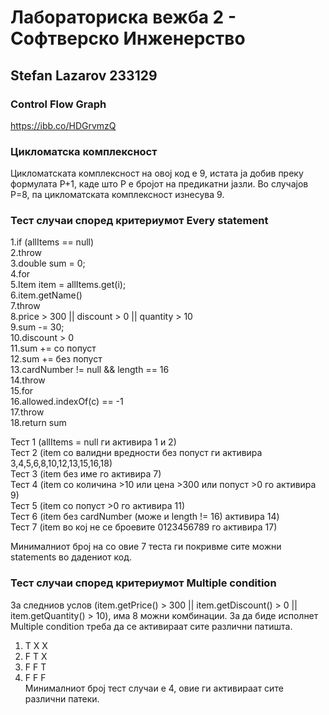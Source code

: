 # Лабораториска вежба 2 - Софтверско Инженерство
## Stefan Lazarov 233129

### Control Flow Graph
https://ibb.co/HDGrvmzQ

### Цикломатска комплексност
Цикломатската комплексност на овој код е 9, истата ја добив преку формулата P+1, каде што P е бројот на предикатни јазли. Во случајoв P=8, па цикломатската комплексност изнесува 9.

### Тест случаи според критериумот Every statement
1.if (allItems == null)  
2.throw  
3.double sum = 0;  
4.for  
5.Item item = allItems.get(i);  
6.item.getName()  
7.throw  
8.price > 300 || discount > 0 || quantity > 10  
9.sum -= 30;  
10.discount > 0  
11.sum += со попуст  
12.sum += без попуст  
13.cardNumber != null && length == 16  
14.throw  
15.for  
16.allowed.indexOf(c) == -1  
17.throw  
18.return sum  
  
Тест 1 (allItems = null ги активира 1 и 2)  
Тест 2 (item со валидни вредности без попуст ги активира 3,4,5,6,8,10,12,13,15,16,18)  
Тест 3 (item без име го активира 7)  
Тест 4 (item со количина >10 или цена >300 или попуст >0 го активира 9)  
Тест 5 (item со попуст >0 го активира 11)  
Тест 6 (item без cardNumber (може и length != 16) активира 14)  
Тест 7 (item во кој не се броевите 0123456789 го активира 17)  
  
Минималниот број на со овие 7 теста ги покривме сите можни statements во дадениот код.  
  
### Тест случаи според критериумот Multiple condition
За следниов услов (item.getPrice() > 300 || item.getDiscount() > 0 || item.getQuantity() > 10), има 8 можни комбинации.
За да биде исполнет Multiple condition треба да се активираат сите различни патишта.  
1. T X X  
2. F T X  
3. F F T  
4. F F F  
Минималниот број тест случаи е 4, овие ги активираат сите различни патеки.
